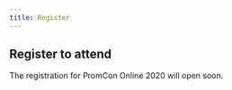 ```yaml
---
title: Register
---
```


## Register to attend

The registration for PromCon Online 2020 will open soon.
